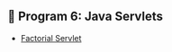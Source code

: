 
## 📌 Program 6: Java Servlets

- [Factorial Servlet](https://github.com/Nisarga0904/Advanced-Java/blob/main/Output/Servlet6a.png)

